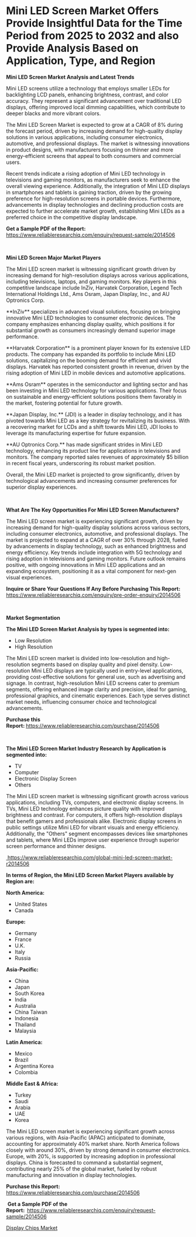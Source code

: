 <p><h1>Mini LED Screen Market Offers Provide Insightful Data for the Time Period from 2025 to 2032 and also Provide Analysis Based on Application, Type, and Region</h1></p><p><strong>Mini LED Screen Market Analysis and Latest Trends</strong></p>
<p><p>Mini LED screens utilize a technology that employs smaller LEDs for backlighting LCD panels, enhancing brightness, contrast, and color accuracy. They represent a significant advancement over traditional LED displays, offering improved local dimming capabilities, which contribute to deeper blacks and more vibrant colors. </p><p>The Mini LED Screen Market is expected to grow at a CAGR of 8% during the forecast period, driven by increasing demand for high-quality display solutions in various applications, including consumer electronics, automotive, and professional displays. The market is witnessing innovations in product designs, with manufacturers focusing on thinner and more energy-efficient screens that appeal to both consumers and commercial users.</p><p>Recent trends indicate a rising adoption of Mini LED technology in televisions and gaming monitors, as manufacturers seek to enhance the overall viewing experience. Additionally, the integration of Mini LED displays in smartphones and tablets is gaining traction, driven by the growing preference for high-resolution screens in portable devices. Furthermore, advancements in display technologies and declining production costs are expected to further accelerate market growth, establishing Mini LEDs as a preferred choice in the competitive display landscape.</p></p>
<p><strong>Get a Sample PDF of the Report:&nbsp;</strong> <a href="https://www.reliableresearchiq.com/enquiry/request-sample/2014506?utm_campaign=1900&utm_medium=2&utm_source=Github&utm_content=ia&utm_term=11022025&utm_id=mini-led-screen">https://www.reliableresearchiq.com/enquiry/request-sample/2014506</a></p>
<p>&nbsp;</p>
<p><strong>Mini LED Screen Major Market Players</strong></p>
<p><p>The Mini LED screen market is witnessing significant growth driven by increasing demand for high-resolution displays across various applications, including televisions, laptops, and gaming monitors. Key players in this competitive landscape include InZiv, Harvatek Corporation, Legend Tech International Holdings Ltd., Ams Osram, Japan Display, Inc., and AU Optronics Corp.</p><p>**InZiv** specializes in advanced visual solutions, focusing on bringing innovative Mini LED technologies to consumer electronic devices. The company emphasizes enhancing display quality, which positions it for substantial growth as consumers increasingly demand superior image performance.</p><p>**Harvatek Corporation** is a prominent player known for its extensive LED products. The company has expanded its portfolio to include Mini LED solutions, capitalizing on the booming demand for efficient and vivid displays. Harvatek has reported consistent growth in revenue, driven by the rising adoption of Mini LED in mobile devices and automotive applications.</p><p>**Ams Osram** operates in the semiconductor and lighting sector and has been investing in Mini LED technology for various applications. Their focus on sustainable and energy-efficient solutions positions them favorably in the market, fostering potential for future growth.</p><p>**Japan Display, Inc.** (JDI) is a leader in display technology, and it has pivoted towards Mini LED as a key strategy for revitalizing its business. With a recovering market for LCDs and a shift towards Mini LED, JDI looks to leverage its manufacturing expertise for future expansion.</p><p>**AU Optronics Corp.** has made significant strides in Mini LED technology, enhancing its product line for applications in televisions and monitors. The company reported sales revenues of approximately $5 billion in recent fiscal years, underscoring its robust market position.</p><p>Overall, the Mini LED market is projected to grow significantly, driven by technological advancements and increasing consumer preferences for superior display experiences.</p></p>
<p>&nbsp;</p>
<p><strong>What Are The Key Opportunities For Mini LED Screen Manufacturers?</strong></p>
<p><p>The Mini LED screen market is experiencing significant growth, driven by increasing demand for high-quality display solutions across various sectors, including consumer electronics, automotive, and professional displays. The market is projected to expand at a CAGR of over 30% through 2028, fueled by advancements in display technology, such as enhanced brightness and energy efficiency. Key trends include integration with 5G technology and rising adoption in televisions and gaming monitors. Future outlook remains positive, with ongoing innovations in Mini LED applications and an expanding ecosystem, positioning it as a vital component for next-gen visual experiences.</p></p>
<p><strong>Inquire or Share Your Questions If Any Before Purchasing This Report:</strong> <a href="https://www.reliableresearchiq.com/enquiry/pre-order-enquiry/2014506?utm_campaign=1900&utm_medium=2&utm_source=Github&utm_content=ia&utm_term=11022025&utm_id=mini-led-screen">https://www.reliableresearchiq.com/enquiry/pre-order-enquiry/2014506</a></p>
<p>&nbsp;</p>
<p><strong>Market Segmentation</strong></p>
<p><strong>The Mini LED Screen Market Analysis by types is segmented into:</strong></p>
<p><ul><li>Low Resolution</li><li>High Resolution</li></ul></p>
<p><p>The Mini LED screen market is divided into low-resolution and high-resolution segments based on display quality and pixel density. Low-resolution Mini LED displays are typically used in entry-level applications, providing cost-effective solutions for general use, such as advertising and signage. In contrast, high-resolution Mini LED screens cater to premium segments, offering enhanced image clarity and precision, ideal for gaming, professional graphics, and cinematic experiences. Each type serves distinct market needs, influencing consumer choice and technological advancements.</p></p>
<p><strong>Purchase this Report:&nbsp;</strong><a href="https://www.reliableresearchiq.com/purchase/2014506?utm_campaign=1900&utm_medium=2&utm_source=Github&utm_content=ia&utm_term=11022025&utm_id=mini-led-screen">https://www.reliableresearchiq.com/purchase/2014506</a></p>
<p>&nbsp;</p>
<p><strong>The Mini LED Screen Market Industry Research by Application is segmented into:</strong></p>
<p><ul><li>TV</li><li>Computer</li><li>Electronic Display Screen</li><li>Others</li></ul></p>
<p><p>The Mini LED screen market is witnessing significant growth across various applications, including TVs, computers, and electronic display screens. In TVs, Mini LED technology enhances picture quality with improved brightness and contrast. For computers, it offers high-resolution displays that benefit gamers and professionals alike. Electronic display screens in public settings utilize Mini LED for vibrant visuals and energy efficiency. Additionally, the "Others" segment encompasses devices like smartphones and tablets, where Mini LEDs improve user experience through superior screen performance and thinner designs.</p></p>
<p><a href="https://www.reliableresearchiq.com/global-mini-led-screen-market-r2014506?utm_campaign=1900&utm_medium=2&utm_source=Github&utm_content=ia&utm_term=11022025&utm_id=mini-led-screen">&nbsp;https://www.reliableresearchiq.com/global-mini-led-screen-market-r2014506</a></p>
<p><strong>In terms of Region, the Mini LED Screen Market Players available by Region are:</strong></p>
<p>
    <p> <strong> North America: </strong>
        <ul>
            <li>United States</li>
            <li>Canada</li>
        </ul>
        </p> 
    <p> <strong> Europe: </strong>
        <ul>
            <li>Germany</li>
            <li>France</li>
            <li>U.K.</li>
            <li>Italy</li>
            <li>Russia</li>
        </ul>
        </p> 
    <p> <strong> Asia-Pacific: </strong>
        <ul>
            <li>China</li>
            <li>Japan</li>
            <li>South Korea</li>
            <li>India</li>
            <li>Australia</li>
            <li>China Taiwan</li>
            <li>Indonesia</li>
            <li>Thailand</li>
            <li>Malaysia</li>
        </ul>
        </p> 
    <p> <strong> Latin America: </strong>
        <ul>
            <li>Mexico</li>
            <li>Brazil</li>
            <li>Argentina Korea</li>
            <li>Colombia</li>
        </ul>
        </p> 
    <p> <strong> Middle East & Africa: </strong>
        <ul>
            <li>Turkey</li>
            <li>Saudi</li>
            <li>Arabia</li>
            <li>UAE</li>
            <li>Korea</li>
        </ul>
    </p>
    </p>
<p><p>The Mini LED screen market is experiencing significant growth across various regions, with Asia-Pacific (APAC) anticipated to dominate, accounting for approximately 40% market share. North America follows closely with around 30%, driven by strong demand in consumer electronics. Europe, with 20%, is supported by increasing adoption in professional displays. China is forecasted to command a substantial segment, contributing nearly 25% of the global market, fueled by robust manufacturing and innovation in display technologies.</p></p>
<p><strong>Purchase this Report: </strong><a href="https://www.reliableresearchiq.com/purchase/2014506?utm_campaign=1900&utm_medium=2&utm_source=Github&utm_content=ia&utm_term=11022025&utm_id=mini-led-screen">https://www.reliableresearchiq.com/purchase/2014506</a></p>
<p>&nbsp;<strong>Get a Sample PDF of the Report:&nbsp;&nbsp;</strong><a href="https://www.reliableresearchiq.com/enquiry/request-sample/2014506?utm_campaign=1900&utm_medium=2&utm_source=Github&utm_content=ia&utm_term=11022025&utm_id=mini-led-screen">https://www.reliableresearchiq.com/enquiry/request-sample/2014506</a></p>
<p><strong></strong></p>
<p><p><a href="https://github.com/elizabethdagraca/Market-Research-Report-List-5/blob/main/display-chips-market.md?utm_campaign=1900&utm_medium=2&utm_source=Github&utm_content=ia&utm_term=11022025&utm_id=mini-led-screen">Display Chips Market</a></p></p>